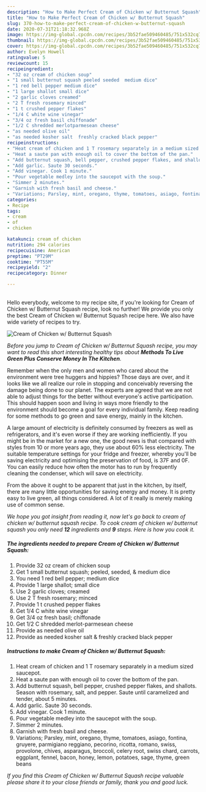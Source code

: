 ```yaml
---
description: "How to Make Perfect Cream of Chicken w/ Butternut Squash"
title: "How to Make Perfect Cream of Chicken w/ Butternut Squash"
slug: 370-how-to-make-perfect-cream-of-chicken-w-butternut-squash
date: 2020-07-31T21:18:32.968Z
image: https://img-global.cpcdn.com/recipes/3b52fae509460485/751x532cq70/cream-of-chicken-w-butternut-squash-recipe-main-photo.jpg
thumbnail: https://img-global.cpcdn.com/recipes/3b52fae509460485/751x532cq70/cream-of-chicken-w-butternut-squash-recipe-main-photo.jpg
cover: https://img-global.cpcdn.com/recipes/3b52fae509460485/751x532cq70/cream-of-chicken-w-butternut-squash-recipe-main-photo.jpg
author: Evelyn Howell
ratingvalue: 5
reviewcount: 15
recipeingredient:
- "32 oz cream of chicken soup"
- "1 small butternut squash peeled seeded  medium dice"
- "1 red bell pepper medium dice"
- "1 large shallot small dice"
- "2 garlic cloves creamed"
- "2 T fresh rosemary minced"
- "1 t crushed pepper flakes"
- "1/4 C white wine vinegar"
- "3/4 oz fresh basil chiffonade"
- "1/2 C shredded merlotparmesean cheese"
- "as needed olive oil"
- "as needed kosher salt  freshly cracked black pepper"
recipeinstructions:
- "Heat cream of chicken and 1 T rosemary separately in a medium sized saucepot."
- "Heat a saute pan with enough oil to cover the bottom of the pan."
- "Add butternut squash, bell pepper, crushed pepper flakes, and shallots. Season with rosemary, salt, and pepper. Saute until caramelized and tender, about 5 minutes."
- "Add garlic. Saute 30 seconds."
- "Add vinegar. Cook 1 minute."
- "Pour vegetable medley into the saucepot with the soup."
- "Simmer 2 minutes."
- "Garnish with fresh basil and cheese."
- "Variations; Parsley, mint, oregano, thyme, tomatoes, asiago, fontina, gruyere, parmigiano reggiano, pecorino, ricotta, romano, swiss, provolone, chives, asparagus, broccoli, celery root, swiss chard, carrots, eggplant, fennel, bacon, honey, lemon, potatoes, sage, thyme, green beans"
categories:
- Recipe
tags:
- cream
- of
- chicken

katakunci: cream of chicken 
nutrition: 294 calories
recipecuisine: American
preptime: "PT29M"
cooktime: "PT55M"
recipeyield: "2"
recipecategory: Dinner

---
```

<br>
Hello everybody, welcome to my recipe site, if you're looking for Cream of Chicken w/ Butternut Squash recipe, look no further! We provide you only the best Cream of Chicken w/ Butternut Squash recipe here. We also have wide variety of recipes to try.
<br>


![Cream of Chicken w/ Butternut Squash](https://img-global.cpcdn.com/recipes/3b52fae509460485/751x532cq70/cream-of-chicken-w-butternut-squash-recipe-main-photo.jpg)

<i>Before you jump to Cream of Chicken w/ Butternut Squash recipe, you may want to read this short interesting healthy tips about 
<strong>Methods To Live Green Plus Conserve Money In The Kitchen</strong>.</i>
</br>

Remember when the only men and women who cared about the environment were tree huggers and hippies? Those days are over, and it looks like we all realize our role in stopping and conceivably reversing the damage being done to our planet. The experts are agreed that we are not able to adjust things for the better without everyone's active participation. This should happen soon and living in ways more friendly to the environment should become a goal for every individual family. Keep reading for some methods to go green and save energy, mainly in the kitchen.

A large amount of electricity is definitely consumed by freezers as well as refrigerators, and it's even worse if they are working inefficiently. If you might be in the market for a new one, the good news is that compared with styles from 10 or more years ago, they use about 60% less electricity. The suitable temperature settings for your fridge and freezer, whereby you'll be saving electricity and optimising the preservation of food, is 37F and 0F. You can easily reduce how often the motor has to run by frequently cleaning the condenser, which will save on electricity.

From the above it ought to be apparent that just in the kitchen, by itself, there are many little opportunities for saving energy and money. It is pretty easy to live green, all things considered. A lot of it really is merely making use of common sense.


<i>We hope you got insight from reading it, now let's go back to cream of chicken w/ butternut squash recipe. To cook cream of chicken w/ butternut squash you only need <strong>12</strong> ingredients and <strong>9</strong> steps. Here is how you cook it.
</i>

##### The ingredients needed to prepare Cream of Chicken w/ Butternut Squash:

1. Provide 32 oz cream of chicken soup
1. Get 1 small butternut squash; peeled, seeded, &amp; medium dice
1. You need 1 red bell pepper; medium dice
1. Provide 1 large shallot; small dice
1. Use 2 garlic cloves; creamed
1. Use 2 T fresh rosemary; minced
1. Provide 1 t crushed pepper flakes
1. Get 1/4 C white wine vinegar
1. Get 3/4 oz fresh basil; chiffonade
1. Get 1/2 C shredded merlot-parmesean cheese
1. Provide as needed olive oil
1. Provide as needed kosher salt &amp; freshly cracked black pepper


##### Instructions to make Cream of Chicken w/ Butternut Squash:

1. Heat cream of chicken and 1 T rosemary separately in a medium sized saucepot.
1. Heat a saute pan with enough oil to cover the bottom of the pan.
1. Add butternut squash, bell pepper, crushed pepper flakes, and shallots. Season with rosemary, salt, and pepper. Saute until caramelized and tender, about 5 minutes.
1. Add garlic. Saute 30 seconds.
1. Add vinegar. Cook 1 minute.
1. Pour vegetable medley into the saucepot with the soup.
1. Simmer 2 minutes.
1. Garnish with fresh basil and cheese.
1. Variations; Parsley, mint, oregano, thyme, tomatoes, asiago, fontina, gruyere, parmigiano reggiano, pecorino, ricotta, romano, swiss, provolone, chives, asparagus, broccoli, celery root, swiss chard, carrots, eggplant, fennel, bacon, honey, lemon, potatoes, sage, thyme, green beans


<i>If you find this Cream of Chicken w/ Butternut Squash recipe valuable please share it to your close friends or family, thank you and good luck.</i>
